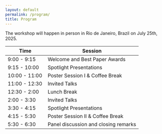 ```yaml
---
layout: default
permalink: /program/
title: Program
---
```

The workshop will happen in person in Rio de Janeiro, Brazil on July 25th, 2025.

<table class="table table-striped">
    <colgroup>
       <col span="1" style="width: 30%;">
       <col span="1" style="width: 70%;">
    </colgroup>
    <thead>
    <tr>
        <th scope="col">Time</th>
        <th scope="col">Session</th>
    </tr>
    </thead>
    <tbody>
    <tr>
        <td>9:00 - 9:15</td>
        <td>Welcome and Best Paper Awards</td>
    </tr>
    <tr>
        <td>9:15 - 10:00</td>
        <td>Spotlight Presentations</td>
    </tr>
    <tr>
        <td>10:00 - 11:00</td>
        <td>Poster Session I & Coffee Break</td>
    </tr>
    <tr>
        <td>11:00 - 12:30</td>
        <td>Invited Talks</td>
    </tr>
    <tr>
        <td>12:30 - 2:00</td>
        <td>Lunch Break</td>
    </tr>
    <tr>
        <td>2:00 - 3:30</td>
        <td>Invited Talks</td>
    </tr>
    <tr>
        <td>3:30 - 4:15</td>
        <td>Spotlight Presentations</td>
    </tr>
    <tr>
        <td>4:15 - 5:30</td>
        <td>Poster Session II & Coffee Break</td>
    </tr>
    <tr>
        <td>5:30 - 6:30</td>
        <td>Panel discussion and closing remarks</td>
    </tr>
    </tbody>
</table>
